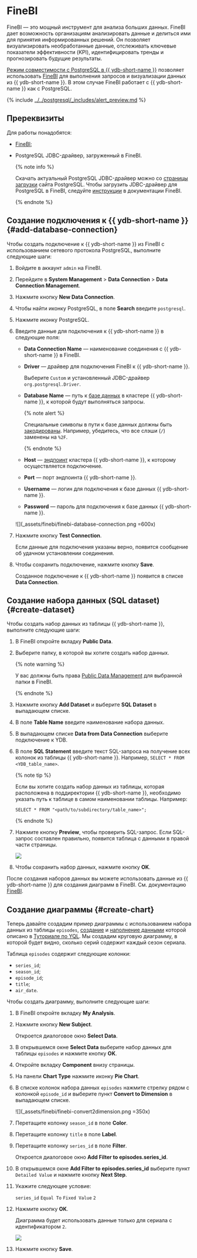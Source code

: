 # FineBI

FineBI — это мощный инструмент для анализа больших данных. FineBI дает возможность организациям анализировать данные и делиться ими для принятия информированных решений. Он позволяет визуализировать необработанные данные, отслеживать ключевые показатели эффективности (KPI), идентифицировать тренды и прогнозировать будущие результаты.

[Режим совместимости с PostgreSQL в {{ ydb-short-name }}](../../postgresql/intro.md) позволяет использовать [FineBI](https://intl.finebi.com/) для выполнения запросов и визуализации данных из {{ ydb-short-name }}. В этом случае FineBI работает с {{ ydb-short-name }} как с PostgreSQL.

{% include [../../postgresql/_includes/alert_preview.md](../../postgresql/_includes/alert_preview.md) %}

## Пререквизиты

Для работы понадобятся:

* [FineBI](https://intl.finebi.com/);
* PostgreSQL JDBC-драйвер, загруженный в FineBI.

    {% note info %}

    Скачать актуальный PostgreSQL JDBC-драйвер можно со [страницы загрузки](https://jdbc.postgresql.org/download/) сайта PostgreSQL. Чтобы загрузить JDBC-драйвер для PostgreSQL в FineBI, следуйте [инструкции](https://help.fanruan.com/finebi-en/doc-view-1540.html) в документации FineBI.

    {% endnote %}

## Создание подключения к {{ ydb-short-name }} {#add-database-connection}

Чтобы создать подключение к {{ ydb-short-name }} из FineBI с использованием сетевого протокола PostgreSQL, выполните следующие шаги:

1. Войдите в аккаунт `admin` на FineBI.

1. Перейдите в **System Management** > **Data Connection** > **Data Connection Management**.

1. Нажмите кнопку **New Data Connection**.

1. Чтобы найти иконку PostgreSQL, в поле **Search** введите `postgresql`.

1. Нажмите иконку PostgreSQL.

1. Введите данные для подключения к {{ ydb-short-name }} в следующие поля:

    * **Data Connection Name** — наименование соединения с {{ ydb-short-name }} в FineBI.

    * **Driver** — драйвер для подключения FineBI к {{ ydb-short-name }}.

        Выберите `Custom` и установленный JDBC-драйвер `org.postgresql.Driver`.

    * **Database Name** — путь к [базе данных](../../concepts/glossary.md#database) в кластере {{ ydb-short-name }}, к которой будут выполняться запросы.

        {% note alert %}

        Специальные символы в пути к базе данных должны быть [закодированы](https://en.wikipedia.org/wiki/Percent-encoding). Например, убедитесь, что все слэши (`/`) заменены на `%2F`.

        {% endnote %}

    * **Host** — [эндпоинт](../../concepts/connect.md#endpoint) кластера {{ ydb-short-name }}, к которому осуществляется подключение.

    * **Port** — порт эндпоинта {{ ydb-short-name }}.

    * **Username** — логин для подключения к базе данных {{ ydb-short-name }}.

    * **Password** — пароль для подключения к базе данных {{ ydb-short-name }}.

    ![](_assets/finebi/finebi-database-connection.png =600x)

1. Нажмите кнопку **Test Connection**.

    Если данные для подключения указаны верно, появится сообщение об удачном установлении соединения.

1. Чтобы сохранить подключение, нажмите кнопку **Save**.

    Созданное подключение к {{ ydb-short-name }} появится в списке **Data Connection**.

## Создание набора данных (SQL dataset) {#create-dataset}

Чтобы создать набор данных из таблицы {{ ydb-short-name }}, выполните следующие шаги:

1. В FineBI откройте вкладку **Public Data**.

1. Выберите папку, в которой вы хотите создать набор данных.

    {% note warning %}

    У вас должны быть права [Public Data Management](https://help.fanruan.com/finebi-en/doc-view-5734.html) для выбранной папки в FineBI.

    {% endnote %}

1. Нажмите кнопку **Add Dataset** и выберите **SQL Dataset** в выпадающем списке.

1. В поле **Table Name** введите наименование набора данных.

1. В выпадающем списке **Data from Data Connection** выберите подключение к YDB.

1. В поле **SQL Statement** введите текст SQL-запроса на получение всех колонок из таблицы {{ ydb-short-name }}. Например, `SELECT * FROM <YDB_table_name>`.

    {% note tip %}

    Если вы хотите создать набор данных из таблицы, которая расположена в поддиректории {{ ydb-short-name }}, необходимо указать путь к таблице в самом наименовании таблицы. Например:

    ```yql
    SELECT * FROM "<path/to/subdirectory/table_name>";
    ```

    {% endnote %}

1. Нажмите кнопку **Preview**, чтобы проверить SQL-запрос. Если SQL-запрос составлен правильно, появится таблица с данными в правой части страницы.

    ![](_assets/finebi/finebi-sql-dataset.png)

1. Чтобы сохранить набор данных, нажмите кнопку **OK**.

После создания наборов данных вы можете использовать данные из {{ ydb-short-name }} для создания диаграмм в FineBI. См. документацию [FineBI](https://help.fanruan.com/finebi-en/).


## Создание диаграммы {#create-chart}

Теперь давайте создадим пример диаграммы с использованием набора данных из таблицы `episodes`, [создание](../../dev/yql-tutorial/create_demo_tables.md) и [наполнение данными](../../dev/yql-tutorial/fill_tables_with_data.md) которой описано в [Туториале по YQL](../../dev/yql-tutorial/index.md). Мы создадим круговую диаграмму, в которой будет видно, сколько серий содержит каждый сезон сериала.

Таблица `episodes` содержит следующие колонки:
* `series_id`;
* `season_id`;
* `episode_id`;
* `title`;
* `air_date`.

Чтобы создать диаграмму, выполните следующие шаги:

1. В FineBI откройте вкладку **My Analysis**.

1. Нажмите кнопку **New Subject**.

    Откроется диалоговое окно **Select Data**.

1. В открывшемся окне **Select Data** выберите набор данных для таблицы `episodes` и нажмите кнопку **OK**.

1. Откройте вкладку **Component** внизу страницы.

1. На панели **Chart Type** нажмите иконку **Pie Chart**.

1. В списке колонок набора данных `episodes` нажмите стрелку рядом с колонкой `episode_id` и выберите пункт **Convert to Dimension** в выпадающем списке.

    ![](_assets/finebi/finebi-convert2dimension.png =350x)

1. Перетащите колонку `season_id` в поле **Color**.

1. Перетащите колонку `title` в поле **Label**.

1. Перетащите колонку `series_id` в поле **Filter**.

    Откроется диалоговое окно **Add Filter to episodes.series_id**.

1. В открывшемся окне **Add Filter to episodes.series_id** выберите пункт `Detailed Value` и нажмите кнопку **Next Step**.

1. Укажите следующее условие:

    `series_id` `Equal To` `Fixed Value` `2`

1. Нажмите кнопку **OK**.

    Диаграмма будет использовать данные только для сериала с идентификатором `2`.

    ![](_assets/finebi/finebi-sample-chart.png)

1. Нажмите кнопку **Save**.